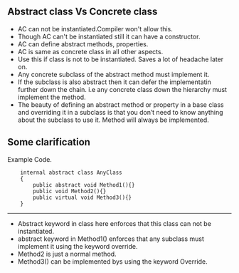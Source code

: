 
## Abstract class Vs Concrete class
- AC can not be instantiated.Compiler won't allow this.
- Though AC can't be instantiated still it can have a constructor.
- AC can define abstract methods, properties.
- AC is same as concrete class in all other aspects.
- Use this if class is not to be instantiated. Saves a lot of headache later on.
- Any concrete subclass of the abstract method must implement it.
- If the subclass is also abstract then it can defer the implementatin further down the chain. i.e any concrete class down the hierarchy must implement the method.
- The beauty of defining an abstract method or property in a base class and overriding it in a subclass is that you don’t need to know anything about the subclass to use it. Method will always be implemented.


## Some clarification
Example Code.

```
	internal abstract class AnyClass
	{
		public abstract void Method1(){}
		public void Method2(){}
		public virtual void Method3(){}
	} 
```
---
- Abstract keyword in class here enforces that this class can not be instantiated.
- abstract keyword in Method1() enforces that any subclass must implement it using the keyword override.
- Method2 is just a normal method.
- Method3() can be implemented bys using the keyword Override.

